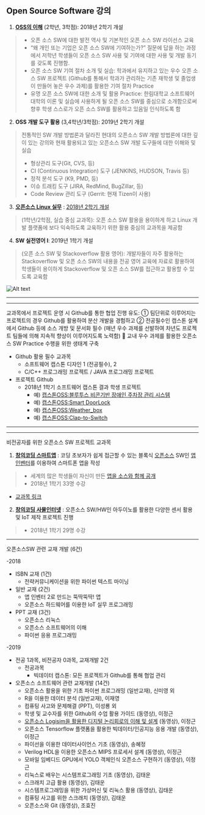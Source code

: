 ## Open Source Software 강의

1. **[OSS의 이해](https://github.com/emsecurity/Understandings_of_Open_Source_SW_2018_Fall)** (2학년, 3학점): 2018년 2학기 개설
>  - 오픈 소스 SW에 대한 발전 역사 및 기본적인 오픈 소스 SW 라이선스 교육
>  - “왜 개인 또는 기업은 오픈 소스 SW에 기여하는가?” 질문에 답을 하는 과정에서 저학년 학생들이 오픈 소스 SW 사용 및 기여에 대한 사용 및 개발 동기를 갖도록 진행함.
>  - 오픈 소스 SW 기여 절차 소개 및 실습: 학과에서 유지하고 있는 우수 오픈 소스 SW 프로젝트 (Github를 통해서 학과가 관리하는 기존 재학생 및 졸업생이 만들어 놓은 우수 과제)를 활용한 기여 절차 Practice
>  - 유명 오픈 소스 SW에 대한 소개 및 활용 Practice: 한림대학교 소프트웨어 대학의 이론 및 실습에 사용하게 될 오픈 소스 SW를 중심으로 소개함으로써 향후 학생 스스로가 오픈 소스 SW를 활용하고 있음일 인식하도록 함

2. **OSS 개발 도구 활용** (3,4학년/3학점): 2019년 2학기 개설
> 전통적인 SW 개발 방법론과 달라진 현대의 오픈소스 SW 개발 방법론에 대한 깊이 있는 강의와 현재 활용되고 있는 오픈소스 SW 개발 도구들에 대한 이해와 및 실습
>  - 형상관리 도구(Git, CVS, 등)
>  - CI (Continuous Integration) 도구 (JENKINS, HUDSON, Travis 등)
>  - 정적 분석 도구 (K9, PMD, 등)
>  - 이슈 트래킹 도구 (JIRA, RedMind, BugZillar, 등)
>  - Code Review 관리 도구 (Gerrit: 현재 Tizen이 사용)

3. **[오픈소스 Linux 실무](https://github.com/K-DH/OpenSourceLinux_2018_Fall)** : [2018년 2학기 개설](https://github.com/K-DH/OpenSourceLinux_2018_Fall)
>(1학년/2학점, 실습 중심 교과목): 오픈 소스 SW 활용을 용이하게 하고 Linux 개발 플랫폼에 보다 익숙하도록 교육하기 위한 활용 중심의 교과목을 제공함

4. **SW 실전영어 I**: 2019년 1학기 개설
>(오픈 소스 SW 및 Stackoverflow 활용 영어): 개발자들이 자주 활용하는 Stackoverflow 및 오픈 소스 SW의 내용을 전공 영어 교육에 자료로 활용하여 학생들이 용이하게 Stackoverflow 및 오픈 소스 SW를 접근하고 활용할 수 있도록 교육함

![Alt text](https://github.com/Hallym-OpenSourceSW/Hallym-OpenSourceSW.github.io/blob/master/img/Git.jpg "한림오픈소스SW교과목")


* * *
* * *

교과목에서 프로젝트 운영 시 Github를 통한 협업 진행 유도: ① 팀단위로 이루어지는 프로젝트의 경우 Github를 활용하여 분산 개발을 경험하고 ② 전공필수인 캡스톤 설계에서 Github 등에 소스 개방 및 문서화 필수 (매년 우수 과제를 선발하여 차년도 프로젝트 팀들에 의해 지속적 향상이 이루어지도록 노력함)  교내 우수 과제를 활용한 오픈소스 SW Practice 수행을 위한 생태계 구축
   - Github 활용 필수 교과목
      - 소프트웨어 캡스톤 디자인 1 (전공필수), 2
      - C/C++ 프로그래밍 프로젝트 / JAVA 프로그래밍 프로젝트
   - 프로젝트 Github 
       * 2018년 1학기 소프트웨어 캡스톤 결과 학생 프로젝트   
         * 예) [캡스톤OSS:블루투스 비콘기반 장애인 주차장 관리 시스템](https://github.com/YONGEEEE/Bluetooth-based-handicapped-parking-area-system)
         * 예) [캡스톤OSS:Smart DoorLock](https://github.com/jeonggunlee/Capstone-Design/blob/master/DitialDoorLock/README.md)
         * 예) [캡스톤OSS:Weather_box](https://github.com/jeonggunlee/Capstone-Design/blob/master/WeatherBox/README.md)
         * 예) [캡스톤OSS:Clap-to-Switch](https://github.com/cobaltp/clap-to-switch)
      
* * *
* * *
비전공자를 위한 오픈소스 SW 프로젝트 교과목

1. **[창의코딩 스마트앱](https://github.com/Hallym-OpenSourceSW/Hallym-OpenSourceSW.github.io/blob/master/Sub_menu/app.pdf)** : 코딩 초보자가 쉽게 접근할 수 있는 블록식 [오픈소스](http://appinventor.mit.edu/appinventor-sources/) SW인 [앱인벤터](http://appinventor.mit.edu/explore/index-2.html)를 이용하여 스마트폰 앱을 작성
>  - 세계의 많은 학생들이 자신이 만든 [앱을 소스와 함께 공개](http://appinventor.mit.edu/explore/resources.html)
>  - 2018년 1학기 33명 수강

 - [교과목 링크](https://github.com/Hallym-CreativeCoding/SmartApp)

2. **[창의코딩 사물인터넷](https://github.com/Hallym-OpenSourceSW/Hallym-OpenSourceSW.github.io/blob/master/Sub_menu/iot.pdf)** : 오픈소스 SW/HW인 아두이노를 활용한 다양한 센서 활용 및 IoT 제작 프로젝트 진행
>  -  2018년 1학기 29명 수강


*  *  *
오픈소스SW 관련 교재 개발 (6건)

-2018
   - ISBN 교재 (1건)
      - 전략커뮤니케이션을 위한 파이썬 텍스트 마이닝
   - 일반 교재 (2건)
      - 앱 인벤터 2로 만드는 뚝딱뚝딱! 앱
      - 오픈소스 하드웨어를 이용한 IoT 실무 프로그래밍
   - PPT 교재 (3건)
      - 오픈소스 리눅스
      - 오픈소스 소프트웨어의 이해
      - 파이썬 응용 프로그래밍
      
      
-2019
   - 전공 1과목, 비전공자 0과목, 교재개발 2건
      - 전공과목
         - 빅데이터 캡스톤: 모든 프로젝트가 Github를 통해 협업 관리
   - 오픈소스 소프트웨어 관련 교재개발 (14건)
      - 오픈소스 활용을 위한 기초 파이썬 프로그래밍 (일반교재), 신미영 외
      - R을 이용한 데이터 분석 (일반교재), 이재영      
      - 컴퓨팅 사고와 문제해결 (PPT), 이성룡 외
      - 학생 및 교수자를 위한 Github의 수업 활용 가이드 (동영상), 이정근
      - [오픈소스 Logisim을 활용한 디지털 논리회로의 이해 및 설계](https://www.youtube.com/playlist?list=PLKZ28p5qq0DGBY8ZUcYDZcvjCojZQJCQV) (동영상), 이정근
      - 오픈소스 Tensorflow 플랫폼을 활용한 빅데이터/인공지능 응용 개발 (동영상), 이정근
      - 파이선을 이용한 데이터사이언스 기초 (동영상), 송혜정
      - Verilog HDL을 이용한 오픈소스 MIPS 프로세서 설계 (동영상), 이정근
      - 모바일 임베디드 GPU에서 YOLO 객체인식 오픈소스 구현하기 (동영상), 이정근
      - 리눅스로 배우는 시스템프로그래밍 기초 (동영상), 김태운
      - 스크래치 고급 활용 (동영상), 김태운
      - 시스템프로그래밍을 위한 가상머신 및 리눅스 활용 (동영상), 김태운
      - 컴퓨팅 사고를 위한 스크래치 (동영상), 김태운
      - 오픈소스와 Git (동영상), 조효진


      





